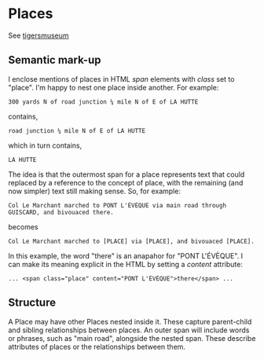 # Places

See [tigersmuseum](https://tigersmuseum.github.io/history/docs/places.html)
 
## Semantic mark-up
 
I enclose mentions of places in HTML _span_ elements with _class_ set to "place". I'm happy to nest one place inside another.
For example: 

	300 yards N of road junction ¼ mile N of E of LA HUTTE	

contains,

    road junction ¼ mile N of E of LA HUTTE	

which in turn contains,

	LA HUTTE

The idea is that the outermost span for a place represents text that could replaced by a reference to the concept of place, with the remaining
(and now simpler) text still making sense. So, for example:

	Col Le Marchant marched to PONT L'ÉVÈQUE via main road through GUISCARD, and bivouaced there.

becomes

	Col Le Marchant marched to [PLACE] via [PLACE], and bivouaced [PLACE].
	
In this example, the word "there" is an anapahor for "PONT L'ÉVÈQUE". I can make its meaning explicit in the HTML by setting a _content_ attribute:

	... <span class="place" content="PONT L'ÉVÈQUE">there</span> ...

## Structure 

A Place may have other Places nested inside it. These capture parent-child and sibling relationships between places. An outer span will include words or phrases,
such as "main road", alongside the nested span. These describe attributes of places or the relationships between them.

